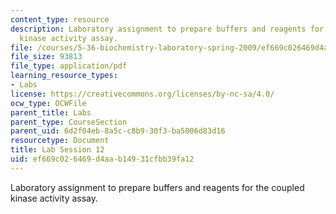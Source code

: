```yaml
---
content_type: resource
description: Laboratory assignment to prepare buffers and reagents for the coupled
  kinase activity assay.
file: /courses/5-36-biochemistry-laboratory-spring-2009/ef669c026469d4aab14931cfbb39fa12_ses12.pdf
file_size: 93813
file_type: application/pdf
learning_resource_types:
- Labs
license: https://creativecommons.org/licenses/by-nc-sa/4.0/
ocw_type: OCWFile
parent_title: Labs
parent_type: CourseSection
parent_uid: 6d2f04eb-8a5c-c8b9-30f3-ba5006d83d16
resourcetype: Document
title: Lab Session 12
uid: ef669c02-6469-d4aa-b149-31cfbb39fa12
---
```

Laboratory assignment to prepare buffers and reagents for the coupled kinase activity assay.